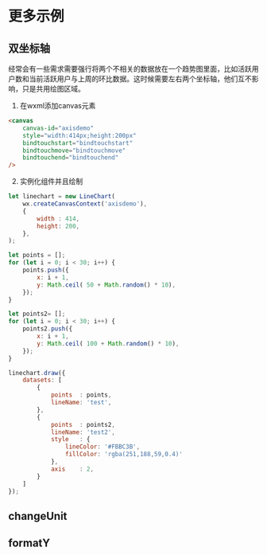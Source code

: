 # 更多示例

## 双坐标轴
经常会有一些需求需要强行将两个不相关的数据放在一个趋势图里面，比如活跃用户数和当前活跃用户与上周的环比数据。这时候需要左右两个坐标轴，他们互不影响，只是共用绘图区域。

1. 在wxml添加canvas元素
``` html
<canvas
    canvas-id="axisdemo"
    style="width:414px;height:200px"
    bindtouchstart="bindtouchstart"
    bindtouchmove="bindtouchmove"
    bindtouchend="bindtouchend"
/>

```

2. 实例化组件并且绘制
``` js
let linechart = new LineChart(
    wx.createCanvasContext('axisdemo'),
    {
        width : 414,
        height: 200,
    },
);

let points = [];
for (let i = 0; i < 30; i++) {
    points.push({
        x: i + 1,
        y: Math.ceil( 50 + Math.random() * 10),
    });
}

let points2= [];
for (let i = 0; i < 30; i++) {
    points2.push({
        x: i + 1,
        y: Math.ceil( 100 + Math.random() * 10),
    });
}

linechart.draw({
    datasets: [
        {
            points  : points,
            lineName: 'test',
        },
        {
            points  : points2,
            lineName: 'test2',
            style   : {
                lineColor: '#FBBC3B',
                fillColor: 'rgba(251,188,59,0.4)'
            },
            axis    : 2,
        }
    ]
});

```
## changeUnit

## formatY
